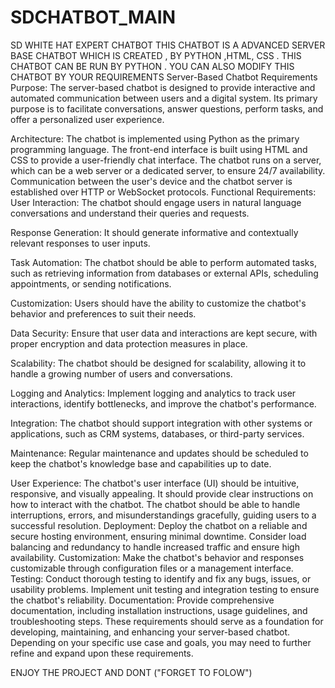 # SDCHATBOT_MAIN
SD WHITE HAT EXPERT CHATBOT THIS CHATBOT IS A ADVANCED SERVER BASE CHATBOT WHICH IS CREATED , BY PYTHON ,HTML, CSS . THIS CHATBOT CAN BE RUN BY PYTHON . YOU CAN ALSO MODIFY THIS CHATBOT BY YOUR REQUIREMENTS 
Server-Based Chatbot Requirements
Purpose:
The server-based chatbot is designed to provide interactive and automated communication between users and a digital system. Its primary purpose is to facilitate conversations, answer questions, perform tasks, and offer a personalized user experience.

Architecture:
The chatbot is implemented using Python as the primary programming language.
The front-end interface is built using HTML and CSS to provide a user-friendly chat interface.
The chatbot runs on a server, which can be a web server or a dedicated server, to ensure 24/7 availability.
Communication between the user's device and the chatbot server is established over HTTP or WebSocket protocols.
Functional Requirements:
User Interaction: The chatbot should engage users in natural language conversations and understand their queries and requests.

Response Generation: It should generate informative and contextually relevant responses to user inputs.

Task Automation: The chatbot should be able to perform automated tasks, such as retrieving information from databases or external APIs, scheduling appointments, or sending notifications.

Customization: Users should have the ability to customize the chatbot's behavior and preferences to suit their needs.

Data Security: Ensure that user data and interactions are kept secure, with proper encryption and data protection measures in place.

Scalability: The chatbot should be designed for scalability, allowing it to handle a growing number of users and conversations.

Logging and Analytics: Implement logging and analytics to track user interactions, identify bottlenecks, and improve the chatbot's performance.

Integration: The chatbot should support integration with other systems or applications, such as CRM systems, databases, or third-party services.

Maintenance: Regular maintenance and updates should be scheduled to keep the chatbot's knowledge base and capabilities up to date.

User Experience:
The chatbot's user interface (UI) should be intuitive, responsive, and visually appealing.
It should provide clear instructions on how to interact with the chatbot.
The chatbot should be able to handle interruptions, errors, and misunderstandings gracefully, guiding users to a successful resolution.
Deployment:
Deploy the chatbot on a reliable and secure hosting environment, ensuring minimal downtime.
Consider load balancing and redundancy to handle increased traffic and ensure high availability.
Customization:
Make the chatbot's behavior and responses customizable through configuration files or a management interface.
Testing:
Conduct thorough testing to identify and fix any bugs, issues, or usability problems.
Implement unit testing and integration testing to ensure the chatbot's reliability.
Documentation:
Provide comprehensive documentation, including installation instructions, usage guidelines, and troubleshooting steps.
These requirements should serve as a foundation for developing, maintaining, and enhancing your server-based chatbot. Depending on your specific use case and goals, you may need to further refine and expand upon these requirements.

ENJOY THE PROJECT AND DONT ("FORGET TO FOLOW")

